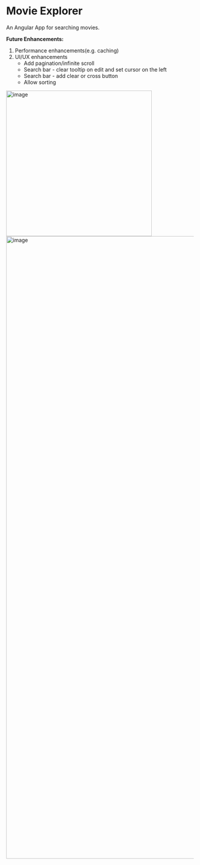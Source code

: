 # Movie Explorer

An Angular App for searching movies.

**Future Enhancements:**
1. Performance enhancements(e.g. caching)
2. UI/UX enhancements
   - Add pagination/infinite scroll
   - Search bar - clear tooltip on edit and set cursor on the left
   - Search bar - add clear or cross button
   - Allow sorting


<img width="391" alt="image" src="https://github.com/user-attachments/assets/62077906-5395-4882-a62b-3eb45e116474" />

<img width="1672" alt="image" src="https://github.com/user-attachments/assets/5e7c8876-5502-4c49-82f1-57417e3e49a5" />





